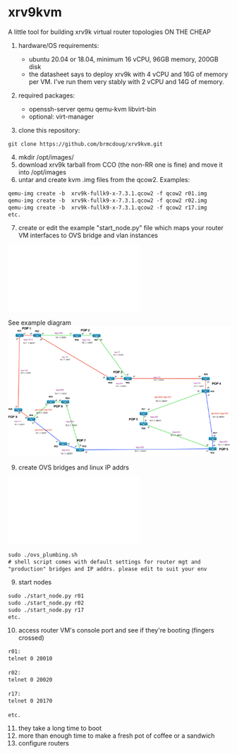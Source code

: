 # xrv9kvm
A little tool for building xrv9k virtual router topologies ON THE CHEAP

1. hardware/OS requirements: 
    * ubuntu 20.04 or 18.04, minimum 16 vCPU, 96GB memory, 200GB disk
    * the datasheet says to deploy xrv9k with 4 vCPU and 16G of memory per VM.  I've run them very stably with 2 vCPU and 14G of memory.

2. required packages:
    * openssh-server qemu qemu-kvm libvirt-bin
    * optional: virt-manager

3. clone this repository:
```
git clone https://github.com/brmcdoug/xrv9kvm.git
```

4. mkdir /opt/images/
5. download xrv9k tarball from CCO (the non-RR one is fine) and move it into /opt/images
6. untar and create kvm .img files from the qcow2.  Examples:
```
qemu-img create -b  xrv9k-fullk9-x-7.3.1.qcow2 -f qcow2 r01.img
qemu-img create -b  xrv9k-fullk9-x-7.3.1.qcow2 -f qcow2 r02.img
qemu-img create -b  xrv9k-fullk9-x-7.3.1.qcow2 -f qcow2 r17.img
etc.
```
7. create or edit the example "start_node.py" file which maps your router VM interfaces to OVS bridge and vlan instances

![Start_Node](start_node.py)

See example diagram
![Diagram](xrv9kvm_topology.png "diagram")

9. create OVS bridges and linux IP addrs
 
![ovs_plumbing](ovs_plumbing.sh)
```
sudo ./ovs_plumbing.sh
# shell script comes with default settings for router mgt and "production" bridges and IP addrs. please edit to suit your env
```
9. start nodes

```
sudo ./start_node.py r01
sudo ./start_node.py r02
sudo ./start_node.py r17
etc.
```
10. access router VM's console port and see if they're booting (fingers crossed)

```
r01:
telnet 0 20010

r02:
telnet 0 20020

r17:
telnet 0 20170

etc.
```

11. they take a long time to boot
12. more than enough time to make a fresh pot of coffee or a sandwich
13. configure routers

